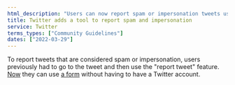 ```yaml
---
html_description: "Users can now report spam or impersonation tweets using a form without needing a Twitter account."
title: Twitter adds a tool to report spam and impersonation
service: Twitter
terms_types: ["Community Guidelines"]
dates: ["2022-03-29"]
---
```


To report tweets that are considered spam or impersonation, users previously had to go to the tweet and then use the "report tweet" feature. [Now](https://github.com/OpenTermsArchive/france-elections-versions/commit/056ada5513abfade20cd73458e56e41abe2f80cf?short_path=3089779#diff-3089779674bfd306d704d6da138bf9e166d07e8145f5bb30e7998f2fcdf9cdcf) they can use [a form](https://help.twitter.com/fr/forms/authenticity/impersonation) without having to have a Twitter account.
